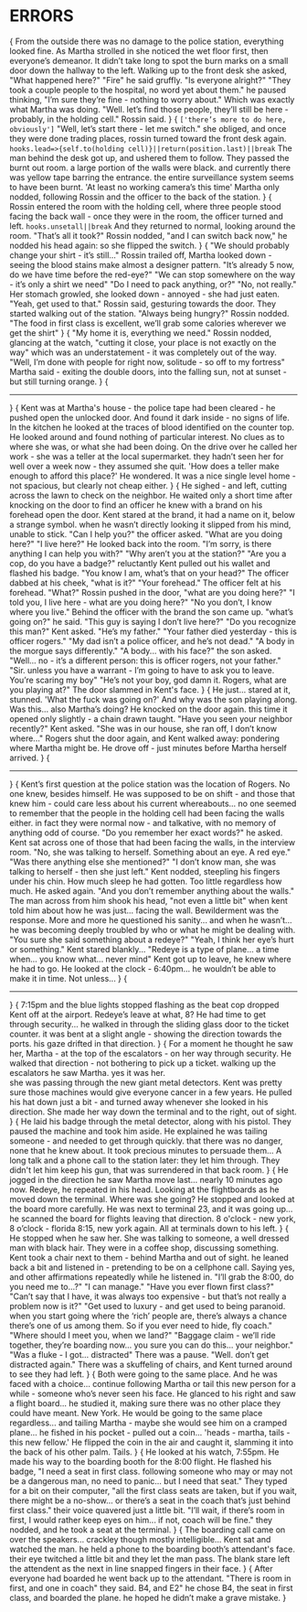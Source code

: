# ERRORS
{
From the outside there was no damage to the police station, everything looked fine.
As Martha strolled in she noticed the wet floor first, then everyone’s demeanor.
It didn’t take long to spot the burn marks on a small door down the hallway to the left.
Walking up to the front desk she asked, "What happened here?"
"Fire"
he said gruffly.
"Is everyone alright?"
"They took a couple people to the hospital, no word yet about them."
he paused thinking, "I’m sure they’re fine - nothing to worry about."
Which was exactly what Martha was doing.
"Well.
let’s find those people, they’ll still be here - probably, in the holding cell."
Rossin said.
}
{
`['there’s more to do here, obviously']`
"Well, let’s start there - let me switch."
she obliged, and once they were done trading places, rossin turned toward the front desk again.
`hooks.lead=>{self.to(holding cell)}||return(position.last)||break`
The man behind the desk got up, and ushered them to follow.
They passed the burnt out room. 
a large portion of the walls were black.
and currently there was yellow tape barring the entrance. 
the entire surveillance system seems to have been burnt.
'At least no working camera’s this time' 
Martha only nodded, following Rossin and the officer to the back of the station.
}
{
Rossin entered the room with the holding cell, where three people stood facing the back wall - once they were in the room, the officer turned and left.
`hooks.unsetall||break`
And they returned to normal, looking around the room.
"That’s all it took?"
Rossin nodded, "and I can switch back now,"
he nodded his head again: so she flipped the switch.
}
{
"We should probably change your shirt - it’s still..."
Rossin trailed off, Martha looked down - seeing the blood stains make almost a designer pattern.
"It’s already 5 now, do we have time before the red-eye?"
"We can stop somewhere on the way - it’s only a shirt we need"
"Do I need to pack anything, or?"
"No, not really."
Her stomach growled, she looked down - annoyed - she had just eaten.
"Yeah, get used to that."
Rossin said, gesturing towards the door.
They started walking out of the station.
"Always being hungry?"
Rossin nodded.
"The food in first class is excellent, we’ll grab some calories wherever we get the shirt"
}
{
"My home it is, everything we need."
Rossin nodded, glancing at the watch, "cutting it close, your place is not exactly on the way"
which was an understatement - it was completely out of the way.
"Well, I’m done with people for right now, solitude - so off to my fortress"
Martha said - exiting the double doors, into the falling sun, not at sunset - but still turning orange.
}
{
****
}
{
Kent was at Martha's house - the police tape had been cleared - he pushed open the unlocked door.
And found it dark inside - no signs of life.
In the kitchen he looked at the traces of blood identified on the counter top.
He looked around and found nothing of particular interest.
No clues as to where she was, or what she had been doing.
On the drive over he called her work - she was a teller at the local supermarket. 
they hadn’t seen her for well over a week now - they assumed she quit.
'How does a teller make enough to afford this place?'
He wondered.
It was a nice single level home - not spacious, but clearly not cheap either.
}
{
He sighed - and left, cutting across the lawn to check on the neighbor.
He waited only a short time after knocking on the door to find an officer he knew with a brand on his forehead open the door.
Kent stared at the brand, it had a name on it, below a strange symbol. 
when he wasn’t directly looking it slipped from his mind, unable to stick.
"Can I help you?"
the officer asked.
"What are you doing here?"
"I live here?"
He looked back into the room.
"I’m sorry, is there anything I can help you with?"
"Why aren’t you at the station?"
"Are you a cop, do you have a badge?"
reluctantly Kent pulled out his wallet and flashed his badge.
"You know I am, what’s that on your head?"
The officer dabbed at his cheek, 
"what is it?"
"Your forehead."
The officer felt at his forehead.
"What?"
Rossin pushed in the door, 
"what are you doing here?"
"I told you, I live here - what are you doing here?"
"No you don’t, I know where you live."
Behind the officer with the brand the son came up.
"what’s going on?"
he said.
"This guy is saying I don’t live here?"
"Do you recognize this man?"
Kent asked.
"He’s my father."
"Your father died yesterday - this is officer rogers."
"My dad isn’t a police officer, and he’s not dead."
"A body in the morgue says differently."
"A body...
with his face?"
the son asked.
"Well...
no - it’s a different person: this is officer rogers, not your father."
"Sir.
unless you have a warrant - I’m going to have to ask you to leave.
You’re scaring my boy"
"He’s not your boy, god damn it.
Rogers, what are you playing at?"
The door slammed in Kent's face.
}
{
He just...
stared at it, stunned.
'What the fuck was going on?'
And why was the son playing along.
Was this...
also Martha’s doing? 
He knocked on the door again. 
this time it opened only slightly - a chain drawn taught.
"Have you seen your neighbor recently?"
Kent asked.
"She was in our house, she ran off, I don’t know where..."
Rogers shut the door again, and Kent walked away: pondering where Martha might be.
He drove off - just minutes before Martha herself arrived.
}
{
***
}
{
Kent’s first question at the police station was the location of Rogers.
No one knew, besides himself.
He was supposed to be on shift - and those that knew him - could care less about his current whereabouts...
no one seemed to remember that the people in the holding cell had been facing the walls either. 
in fact they were normal now - and talkative, with no memory of anything odd of course.
"Do you remember her exact words?"
he asked.
Kent sat across one of those that had been facing the walls, in the interview room.
"No, she was talking to herself.
Something about an eye.
A red eye."
"Was there anything else she mentioned?"
"I don’t know man, she was talking to herself - then she just left."
Kent nodded, steepling his fingers under his chin.
How much sleep he had gotten.
Too little regardless how much.
He asked again.
"And you don’t remember anything about the walls."
The man across from him shook his head, 
"not even a little bit"
when kent told him about how he was just...
facing the wall.
Bewilderment was the response.
More and more he questioned his sanity...
and when he wasn’t...
he was becoming deeply troubled by who or what he might be dealing with.
"You sure she said something about a redeye?"
"Yeah, I think her eye’s hurt or something."
Kent stared blankly...
"Redeye is a type of plane...
a time when...
you know what...
never mind"
Kent got up to leave, he knew where he had to go.
He looked at the clock - 6:40pm...
he wouldn’t be able to make it in time.
Not unless...
}
{
****
}
{
7:15pm and the blue lights stopped flashing as the beat cop dropped Kent off at the airport.
Redeye’s leave at what, 8? 
He had time to get through security...
he walked in through the sliding glass door to the ticket counter. 
it was bent at a slight angle - showing the direction towards the ports. 
his gaze drifted in that direction.
}
{
For a moment he thought he saw her, Martha - at the top of the escalators - on her way through security.
He walked that direction - not bothering to pick up a ticket. 
walking up the escalators he saw Martha. 
yes it was her.  
she was passing through the new giant metal detectors. 
Kent was pretty sure those machines would give everyone cancer in a few years.
He pulled his hat down just a bit - and turned away whenever she looked in his direction.
She made her way down the terminal and to the right, out of sight.
}
{
He laid his badge through the metal detector, along with his pistol.
They paused the machine and took him aside.
He explained he was tailing someone - and needed to get through quickly. 
that there was no danger, none that he knew about.
It took precious minutes to persuade them...
A long talk and  a phone call to the station later: they let him through.
They didn't let him keep his gun, that was surrendered in that back room.
}
{
He jogged in the direction he saw Martha move last...
nearly 10 minutes ago now.
Redeye, he repeated in his head.
Looking at the flightboards as he moved down the terminal.
Where was she going? He stopped and looked at the board more carefully.
He was next to terminal 23, and it was going up...
he scanned the board for flights leaving that direction.
8 o'clock - new york, 8 o’clock - florida 8:15, new york again.
All at terminals down to his left.
}
{
He stopped when he saw her.
She was talking to someone, a well dressed man with black hair.
They were in a coffee shop, discussing something.
Kent took a chair next to them - behind Martha and out of sight. 
he leaned back a bit and listened in - pretending to be on a cellphone call.
Saying yes, and other affirmations repeatedly while he listened in.
"I’ll grab the 8:00, do you need me to...?"
"I can manage."
"Have you ever flown first class?"
"Can’t say that I have, it was always too expensive - but that’s not really a problem now is it?"
"Get used to luxury - and get used to being paranoid. 
when you start going where the ‘rich’ people are, there’s always a chance there’s one of us among them. 
So if you ever need to hide, fly coach."
"Where should I meet you, when we land?"
"Baggage claim - we’ll ride together, they’re boarding now...
you sure you can do this...
your neighbor."
"Was a fluke - I got...
distracted"
There was a pause.
"Well.
don’t get distracted again."
There was a skuffeling of chairs, and Kent turned around to see they had left.
}
{
Both were going to the same place.
And he was faced with a choice...
continue following Martha or tail this new person for a while - someone who’s never seen his face.
He glanced to his right and saw a flight board...
he studied it, making sure there was no other place they could have meant.
New York.
He would be going to the same place regardless...
and tailing Martha - maybe she would see him on a cramped plane...
he fished in his pocket - pulled out a coin...
'heads - martha, tails - this new fellow.'
He flipped the coin in the air and caught it, slamming it into the back of his other palm.
Tails.
}
{
He looked at his watch, 7:55pm.
He made his way to the boarding booth for the 8:00 flight.
He flashed his badge, 
"I need a seat in first class. 
following someone who may or may not be a dangerous man, no need to panic...
but I need that seat."
They typed for a bit on their computer, 
"all the first class seats are taken, but if you wait, there might be a no-show...
or there’s a seat in the coach that’s just behind first class."
their voice quavered just a little bit.
"I’ll wait, if there’s room in first, I would rather keep eyes on him...
if not, coach will be fine."
they nodded, and he took a seat at the terminal.
}
{
The boarding call came on over the speakers...
crackley though mostly intelligible...
Kent sat and watched the man. 
he held a phone to the boarding booth’s attendant's face. 
their eye twitched a little bit and they let the man pass.
The blank stare left the attendent as the next in line snapped fingers in their face.
}
{
After everyone had boarded he went back up to the attendant.
"There is room in first, and one in coach"
they said.
B4, and E2"
he chose B4, the seat in first class, and boarded the plane. 
he hoped he didn’t make a grave mistake.
}